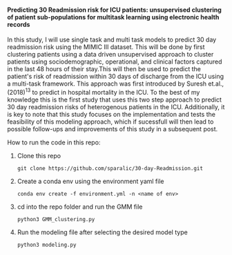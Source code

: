 #### Predicting 30 Readmission risk for ICU patients:  unsupervised clustering of patient sub-populations for multitask learning using electronic health records

In this study, I will use single task and multi task models to predict 30 day readmission risk using the MIMIC III dataset. This will be done by first clustering patients using a data driven unsupervised approach to cluster patients using sociodemographic, operational, and clinical factors captured in the last 48 hours of their stay.This will then be used to predict the patient's risk of readmission within 30 days of discharge from the ICU using a multi-task framework. This approach was first introduced by Suresh et.al., (2018)$^{13}$ to predict in hospital mortality in the ICU. To the best of my knowledge this is the first study that uses this two step approach to predict 30 day readmission risks of heterogenous patients in the ICU. Additionally, it is key to note that this study focuses on the implementation and tests the feasibility of this modeling approach,  which if sucessfull will then lead to possible follow-ups and improvements of this study in a subsequent post.

How to run the code in this repo:

1. Clone this repo

   ```
   git clone https://github.com/sparalic/30-day-Readmission.git
   ```

   

2. Create a conda env using the environment yaml file

   ```shell
   conda env create -f environment.yml -n <name of env>
   ```

3. cd into the repo folder and run the GMM file 

   ```shell
   python3 GMM_clustering.py
   ```

4. Run the modeling file after selecting the desired model type

   ```
   python3 modeling.py
   ```

   

